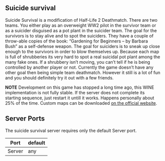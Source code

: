 ## Suicide survival
Suicide Survival is a modification of Half-Life 2 Deathmatch.
There are two teams. You either play as an overweight WW2 pilot in the survivor team or as a suicider disguised as a pot plant in the suicider team.
The goal for the survivors is to stay alive and to spot the suiciders. They have a couple of throw-able copies of the book: “Gardening for Beginners – by Barbara Bush” as a self-defense weapon.
The goal for suiciders is to sneak up close enough to the survivors in order to blow themselves up. Because each map is full of shrubberies its very hard to spot a real suicidal pot plant among the many fake ones. If a shrubbery isn’t moving, you can’t tell if he is being controlled by another player or not.
Currently the game doesn’t have any other goal then being simple team deathmatch. However it still is a lot of fun and you should definitely try it out with a few friends.
  

**NOTE**
Development on this game has stopped a long time ago, this WINE implementation is not fully stable.
If the server does not complete its starting sequence, just restart it untill it works. Happens personally about 25% of the time.
Custom maps can be downloaded [on the official website](http://suicide-survival.com/sv_download/maps/).


## Server Ports
The suicide survival server requires only the default Server port.


|   Port  | default |
|---------|---------|
| Server  |  any 	|

